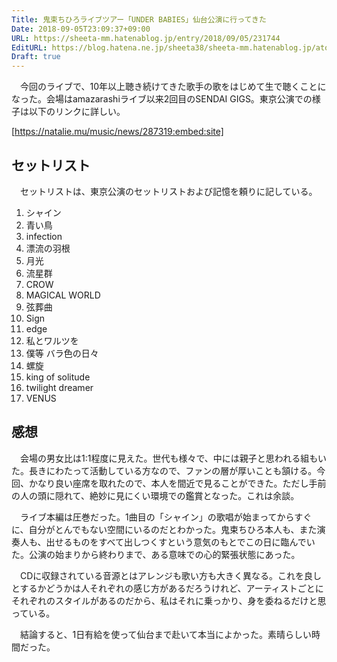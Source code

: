 ```yaml
---
Title: 鬼束ちひろライブツアー「UNDER BABIES」仙台公演に行ってきた
Date: 2018-09-05T23:09:37+09:00
URL: https://sheeta-mm.hatenablog.jp/entry/2018/09/05/231744
EditURL: https://blog.hatena.ne.jp/sheeta38/sheeta-mm.hatenablog.jp/atom/entry/10257846132621374477
Draft: true
---
```


　今回のライブで、10年以上聴き続けてきた歌手の歌をはじめて生で聴くことになった。会場はamazarashiライブ以来2回目のSENDAI GIGS。東京公演での様子は以下のリンクに詳しい。

[https://natalie.mu/music/news/287319:embed:site]

## セットリスト

　セットリストは、東京公演のセットリストおよび記憶を頼りに記している。

1. シャイン
2. 青い鳥
3. infection
4. 漂流の羽根
5. 月光
6. 流星群
7. CROW
8. MAGICAL WORLD
9. 弦葬曲
10. Sign
11. edge
12. 私とワルツを
13. 僕等 バラ色の日々
14. 螺旋
15. king of solitude
16. twilight dreamer
17. VENUS

## 感想

　会場の男女比は1:1程度に見えた。世代も様々で、中には親子と思われる組もいた。長きにわたって活動している方なので、ファンの層が厚いことも頷ける。今回、かなり良い座席を取れたので、本人を間近で見ることができた。ただし手前の人の頭に隠れて、絶妙に見にくい環境での鑑賞となった。これは余談。

　ライブ本編は圧巻だった。1曲目の「シャイン」の歌唱が始まってからすぐに、自分がとんでもない空間にいるのだとわかった。鬼束ちひろ本人も、また演奏人も、出せるものをすべて出しつくすという意気のもとでこの日に臨んでいた。公演の始まりから終わりまで、ある意味での心的緊張状態にあった。

　CDに収録されている音源とはアレンジも歌い方も大きく異なる。これを良しとするかどうかは人それぞれの感じ方があるだろうけれど、アーティストごとにそれぞれのスタイルがあるのだから、私はそれに乗っかり、身を委ねるだけと思っている。

　結論すると、1日有給を使って仙台まで赴いて本当によかった。素晴らしい時間だった。
